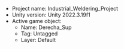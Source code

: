<!-- UNITY CODE ASSIST INSTRUCTIONS START -->
- Project name: Industrial_Weldering_Project
- Unity version: Unity 2022.3.19f1
- Active game object:
  - Name: Derecha_Sup
  - Tag: Untagged
  - Layer: Default
<!-- UNITY CODE ASSIST INSTRUCTIONS END -->